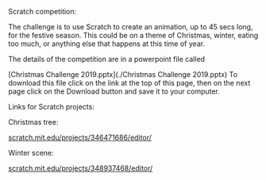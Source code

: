 Scratch competition:

The challenge is to use Scratch to create an animation, up to 45 secs long, for the festive season. This could be on a theme of Christmas, winter, eating too much, or anything else that happens at this time of year.

The details of the competition are in a powerpoint file called 

[Christmas Challenge 2019.pptx](./Christmas Challenge 2019.pptx) 
To download this file click on the link at the top of this page, then on the next page click on the Download button and save it to your computer.



Links for Scratch projects:

Christmas tree:

[scratch.mit.edu/projects/346471686/editor/](http://scratch.mit.edu/projects/346471686/editor/)

Winter scene:

[scratch.mit.edu/projects/348937468/editor/](http://scratch.mit.edu/projects/348937468/editor/)
